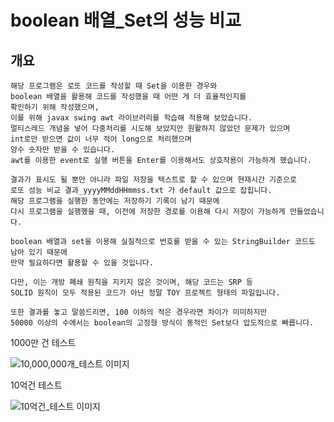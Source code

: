 # boolean 배열_Set의 성능 비교
## 개요
    해당 프로그램은 로또 코드를 작성할 때 Set을 이용한 경우와
    boolean 배열을 활용해 코드를 작성했을 때 어떤 게 더 효율적인지를 
    확인하기 위해 작성했으며, 
    이를 위해 javax swing awt 라이브러리를 학습해 적용해 보았습니다.
    멀티스레드 개념을 넣어 다중처리를 시도해 보았지만 원활하지 않았던 문제가 있으며
    int로만 받으면 값이 너무 적어 long으로 처리했으며
    양수 숫자만 받을 수 있습니다.
    awt를 이용한 event로 실행 버튼을 Enter를 이용해서도 상호작용이 가능하게 했습니다.
    
    결과가 표시도 될 뿐만 아니라 파일 저장을 텍스트로 할 수 있으며 현재시간 기준으로 
    로또 성능 비교 결과_yyyyMMddHHmmss.txt 가 default 값으로 잡힙니다.
    해당 프로그램을 실행한 동안에는 저장하기 기록이 남기 때문에
    다시 프로그램을 실행했을 때, 이전에 저장한 경로를 이용해 다시 저장이 가능하게 만들었습니다.

    boolean 배열과 set을 이용해 실질적으로 번호를 받을 수 있는 StringBuilder 코드도 남아 있기 때문에
    만약 필요하다면 활용할 수 있을 것입니다. 
    
    다만, 이는 개방 폐쇄 원칙을 지키지 않은 것이며, 해당 코드는 SRP 등 
    SOLID 원칙이 모두 적용된 코드가 아닌 정말 TOY 프로젝트 형태의 파일입니다.
    
    또한 결과를 놓고 말씀드리면, 100 이하의 적은 경우라면 차이가 미미하지만 
    50000 이상의 수에서는 boolean의 고정형 방식이 동적인 Set보다 압도적으로 빠릅니다.

1000만 건 테스트

![10,000,000개_테스트 이미지](https://github.com/wsh096/TOY-Java-BenchMark/blob/main/boolean%EB%B0%B0%EC%97%B4_Set%EB%B2%A4%EC%B9%98%EB%A7%88%ED%81%AC/image/10%2C000%2C000%EA%B2%B0%EA%B3%BC_txt_image.png)

10억건 테스트

![10억건_테스트 이미지](https://github.com/wsh096/TOY-Java-BenchMark/blob/main/boolean%EB%B0%B0%EC%97%B4_Set%EB%B2%A4%EC%B9%98%EB%A7%88%ED%81%AC/image/10%EC%96%B5%EA%B1%B4%20%EC%B2%98%EB%A6%AC%20%EC%86%8D%EB%8F%84.png)